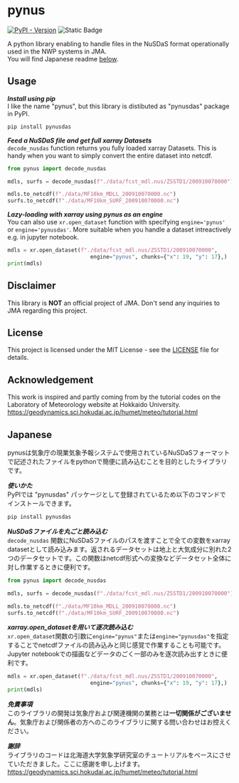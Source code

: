 # pynus
[![PyPI - Version](https://img.shields.io/pypi/v/pynusdas)](https://pypi.org/project/pynusdas/)
![Static Badge](https://img.shields.io/badge/NuSDaS-_1.1---blue)

A python library enabling to handle files in the NuSDaS format operationally used in the NWP systems in JMA.  
You will find Japanese readme [below](#Japanese).

## Usage

***Install using pip***  
I like the name "pynus", but this library is distibuted as "pynusdas" package in PyPI. 
```sh
pip install pynusdas
```

***Feed a NuSDaS file and get full xarray Datasets***  
`decode_nusdas` function returns you fully loaded xarray Datasets. This is handy when you want to simply convert the entire dataset into netcdf.  
```Python
from pynus import decode_nusdas

mdls, surfs = decode_nusdas(f"./data/fcst_mdl.nus/ZSSTD1/200910070000")

mdls.to_netcdf(f"./data/MF10km_MDLL_200910070000.nc")
surfs.to_netcdf(f"./data/MF10km_SURF_200910070000.nc")
```

***Lazy-loading with xarray using pynus as an engine***  
You can also use `xr.open_dataset` function with specifying `engine='pynus'` or `engine='pynusdas'`. More suitable when you handle a dataset intreactively e.g. in jupyter notebook. 
```Python
mdls = xr.open_dataset(f"./data/fcst_mdl.nus/ZSSTD1/200910070000",
                          engine="pynus", chunks={"x": 19, "y": 17},)
print(mdls)
```


## Disclaimer
This library is **NOT** an official project of JMA. Don't send any inquiries to JMA regarding this project.

## License
This project is licensed under the MIT License - see the [LICENSE](LICENSE) file for details.

## Acknowledgement
This work is inspired and partly coming from by the tutorial codes on the Laboratory of Meteorology website at Hokkaido University.  
<https://geodynamics.sci.hokudai.ac.jp/humet/meteo/tutorial.html>



## Japanese

pynusは気象庁の現業気象予報システムで使用されているNuSDaSフォーマットで記述されたファイルをpythonで簡便に読み込むことを目的としたライブラリです。

***使いかた***  
PyPIでは "pynusdas" パッケージとして登録されているため以下のコマンドでインストールできます。
```sh
pip install pynusdas
```

***NuSDaSファイルを丸ごと読み込む***  
`decode_nusdas` 関数にNuSDaSファイルのパスを渡すことで全ての変数をxarray datasetとして読み込みます。返されるデータセットは地上と大気成分に別れた2つのデータセットです。この関数はnetcdf形式への変換などデータセット全体に対し作業するときに便利です。

```Python
from pynus import decode_nusdas

mdls, surfs = decode_nusdas(f"./data/fcst_mdl.nus/ZSSTD1/200910070000")

mdls.to_netcdf(f"./data/MF10km_MDLL_200910070000.nc")
surfs.to_netcdf(f"./data/MF10km_SURF_200910070000.nc")
```

***xarray.open_datasetを用いて逐次読み込む***  
`xr.open_dataset`関数の引数に`engine="pynus"`または`engine="pynusdas"`を指定することでnetcdfファイルの読み込みと同じ感覚で作業することも可能です。Jupyter notebookでの描画などデータのごく一部のみを逐次読み出すときに便利です。
```Python
mdls = xr.open_dataset(f"./data/fcst_mdl.nus/ZSSTD1/200910070000",
                          engine="pynus", chunks={"x": 19, "y": 17},)
print(mdls)
```

***免責事項***  
このライブラリの開発は気象庁および関連機関の業務とは**一切関係がございません**。気象庁および関係者の方へのこのライブラリに関する問い合わせはお控えください。


***謝辞***  
ライブラリのコードは北海道大学気象学研究室のチュートリアルをベースにさせていただきました。ここに感謝を申し上げます。  
<https://geodynamics.sci.hokudai.ac.jp/humet/meteo/tutorial.html>


